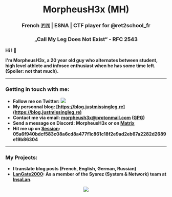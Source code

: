 <h1 align="center"> MorpheusH3x (MH) </h1>
<h3 align="center"> French 🇫🇷 | ESNA | CTF player for @ret2school_fr </h3>
<h3 align="center"> <b>„Call My Leg Does Not Exist“ - RFC 2543<b/> </h3>

Hi ! 👋

I'm MorpheusH3x, a 20 year old guy who alternates between student, high level athlete and infosec enthusiast when he has some time left.
(Spoiler: not that much).

---

<h3 align="left">Getting in touch with me:</h3>

 - Follow me on Twitter: <a href="https://twitter.com/intent/follow?screen_name=MorpheusH3x" title="Follow"><img src="https://img.shields.io/twitter/follow/MorpheusH3x?label=MorpheusH3x&style=social"></a>
 - My personnal blog: [https://blog.justmissingleg.re](https://blog.justmissingleg.re)
 - Contact me via email: [morpheush3x@protonmail.com](morpheush3x@protonmail.com) ([GPG](https://raw.githubusercontent.com/MorpheusH3x/MorpheusH3x/main/publickey.morpheush3x%40protonmail.com))
 - Send a message on Discord: MorpheusH3x or on [Matrix](https://matrix.to/#/@morpheush3x:matrix.org)
 - Hit me up on [Session](https://getsession.org/): 05a6f940bdcf583c08a6cd8a477f1c861c18f2e9ad2eb67a2282d2689e19b86304
---

<h3 align="left">My Projects:</h3>

- I translate blog posts (French, English, German, Russian)
- [LanGate2000](https://github.com/InsaLan/langate2000): As a member of the Sysrez (System & Network) team at [InsaLan](https://www.insalan.fr/).

<p align="center">
<img src="https://github-readme-stats.vercel.app/api?username=MorpheusH3x&show_icons=true&theme=ocean_dark&include_all_commits=true&custom_title=Github%20Stats&hide=stars">
</p>
